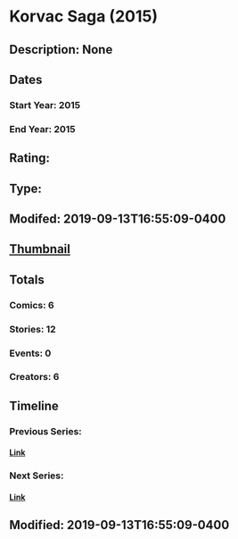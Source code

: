 # Korvac Saga (2015)
## Description: None
## Dates
### Start Year: 2015
### End Year: 2015
## Rating: 
## Type: 
## Modifed: 2019-09-13T16:55:09-0400
## [Thumbnail](http://i.annihil.us/u/prod/marvel/i/mg/1/30/5564973b0589c.jpg)
## Totals
### Comics: 6
### Stories: 12
### Events: 0
### Creators: 6
## Timeline
### Previous Series: 
#### [Link]()
### Next Series: 
#### [Link]()
## Modified: 2019-09-13T16:55:09-0400